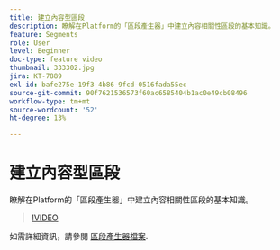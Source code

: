 ```yaml
---
title: 建立內容型區段
description: 瞭解在Platform的「區段產生器」中建立內容相關性區段的基本知識。
feature: Segments
role: User
level: Beginner
doc-type: feature video
thumbnail: 333302.jpg
jira: KT-7889
exl-id: bafe275e-19f3-4b86-9fcd-0516fada55ec
source-git-commit: 90f7621536573f60ac6585404b1ac0e49cb08496
workflow-type: tm+mt
source-wordcount: '52'
ht-degree: 13%

---
```


# 建立內容型區段

瞭解在Platform的「區段產生器」中建立內容相關性區段的基本知識。

>[!VIDEO](https://video.tv.adobe.com/v/333302/?quality=12&learn=on)

如需詳細資訊，請參閱 [區段產生器檔案](https://experienceleague.adobe.com/docs/experience-platform/segmentation/ui/segment-builder.html).